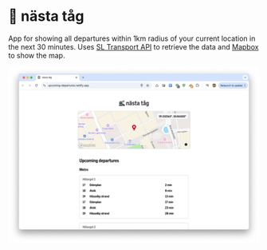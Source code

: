 # 🚉 nästa tåg

App for showing all departures within 1km radius of your current location in the next 30 minutes.
Uses [SL Transport API](https://www.trafiklab.se/api/trafiklab-apis/sl/transport/) to retrieve the
data and [Mapbox](https://docs.mapbox.com/mapbox-gl-js/guides) to show the map.

[![nästa tåg](./screenshot.png)](https://upcoming-departures.netlify.app/)
